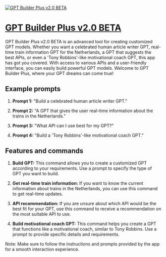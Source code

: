 [![GPT Builder Plus v2.0 BETA](https://files.oaiusercontent.com/file-IkuwfKdPqSM9XkcNVHBl0kDH?se=2123-10-17T13%3A28%3A14Z&sp=r&sv=2021-08-06&sr=b&rscc=max-age%3D31536000%2C%20immutable&rscd=attachment%3B%20filename%3DGPT-Builder-Plus.jpg&sig=0LfsYH99iUCPPvx2K930dvXjyUw61mHfn7z8xo%2BQt6s%3D)](https://chat.openai.com/g/g-MH5g33RQW-gpt-builder-plus-v2-0-beta)

# [GPT Builder Plus v2.0 BETA](https://chat.openai.com/g/g-MH5g33RQW-gpt-builder-plus-v2-0-beta)

GPT Builder Plus v2.0 BETA is an advanced tool for creating customized GPT models. Whether you want a celebrated human article writer GPT, real-time train information GPT for the Netherlands, a GPT that suggests the best APIs, or even a 'Tony Robbins'-like motivational coach GPT, this app has got you covered. With access to various APIs and a user-friendly interface, you can easily build powerful GPT models. Welcome to GPT Builder Plus, where your GPT dreams can come true!

## Example prompts

1. **Prompt 1:** "Build a celebrated human article writer GPT."

2. **Prompt 2:** "A GPT that gives the user real-time information about the trains in the Netherlands."

3. **Prompt 3:** "What API can I use best for my GPT?"

4. **Prompt 4:** "Build a 'Tony Robbins'-like motivational coach GPT."

## Features and commands

1. **Build GPT:** This command allows you to create a customized GPT according to your requirements. Use a prompt to specify the type of GPT you want to build.

2. **Get real-time train information:** If you want to know the current information about trains in the Netherlands, you can use this command to get real-time updates.

3. **API recommendation:** If you are unsure about which API would be the best fit for your GPT, use this command to receive a recommendation on the most suitable API to use.

4. **Build motivational coach GPT:** This command helps you create a GPT that functions like a motivational coach, similar to Tony Robbins. Use a prompt to provide specific details and requirements.

Note: Make sure to follow the instructions and prompts provided by the app for a smooth interaction experience.